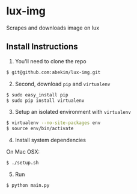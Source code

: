 lux-img
=======

Scrapes and downloads image on lux

Install Instructions
---------

1. You'll need to clone the repo

  ```sh
  $ git@github.com:abekim/lux-img.git
  ```

2. Second, download `pip` and `virtualenv`

  ```sh
  $ sudo easy_install pip  
  $ sudo pip install virtualenv
  ```

3. Setup an isolated environment with `virtualenv`

  ```sh
  $ virtualenv --no-site-packages env  
  $ source env/bin/activate
  ```

4. Install system dependencies

  On Mac OSX:

  ```sh
  $ ./setup.sh
  ```

5. Run

  ```sh
  $ python main.py
  ```

